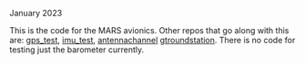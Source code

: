 January 2023

This is the code for the MARS avionics. 
Other repos that go along with this are:
[gps_test](https://github.com/zeulewan/gps_test), [imu_test](https://github.com/zeulewan/imu_test), [antennachannel](https://github.com/zeulewan/antennachannel) [gtroundstation](https://github.com/zeulewan/groundstation). There is no code for testing just the barometer currently.
